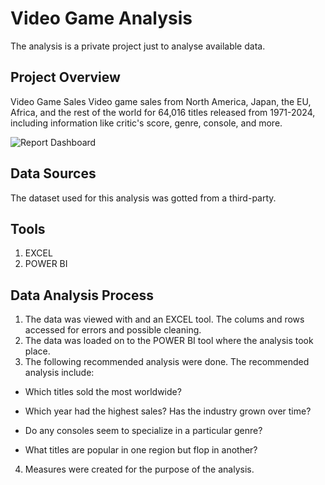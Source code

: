 
# Video Game Analysis   

The analysis is a private project just to analyse available data.

## Project Overview
Video Game Sales
Video game sales from North America, Japan, the EU, Africa, and the rest of the world for 64,016 titles released from 1971-2024, including information like critic's score, genre, console, and more.



![Report Dashboard](https://github.com/user-attachments/assets/2131630f-43ed-41c0-b95f-da88afa38888)



## Data Sources

The dataset used for this analysis was gotted from a third-party. 

## Tools
1. EXCEL
2. POWER BI


## Data Analysis Process
1. The data was viewed with and an EXCEL tool. The colums and rows accessed for errors and possible cleaning.
2. The data was loaded on to the POWER BI tool where the analysis took place.
3. The following recommended analysis were done. The recommended analysis include:
- Which titles sold the most worldwide?

- Which year had the highest sales? Has the industry grown over time?

- Do any consoles seem to specialize in a particular genre?

- What titles are popular in one region but flop in another?
4. Measures were created for the purpose of the analysis.

 
